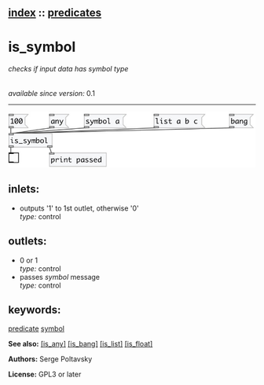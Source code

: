 [index](index.html) :: [predicates](category_predicates.html)
---

# is_symbol

###### checks if input data has *symbol* type

*available since version:* 0.1

---




[![example](../examples/img/is_symbol.jpg)](../examples/pd/is_symbol.pd)









## inlets:

* outputs &#39;1&#39; to 1st outlet, otherwise &#39;0&#39;<br>
_type:_ control



## outlets:

* 0 or 1<br>
_type:_ control
* passes *symbol* message<br>
_type:_ control



## keywords:

[predicate](keywords/predicate.html)
[symbol](keywords/symbol.html)



**See also:**
[\[is_any\]](is_any.html)
[\[is_bang\]](is_bang.html)
[\[is_list\]](is_list.html)
[\[is_float\]](is_float.html)




**Authors:** Serge Poltavsky




**License:** GPL3 or later





